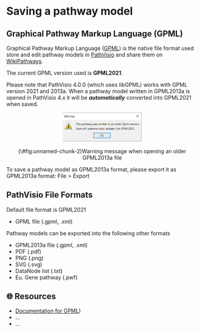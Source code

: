 


# Saving a pathway model

## Graphical Pathway Markup Language (GPML)

Graphical Pathway Markup Language ([GPML](https://pathvisio.org/documentation/GPML)) is the native file format used store and edit pathway models in [PathVisio](https://pathvisio.org) and share them on [WikiPathways](https://www.wikipathways.org/index.php/WikiPathways).

The current GPML version used is **GPML2021**. 

Please note that PathVisio 4.0.0 (which uses libGPML) works with GPML version 2021 and 2013a. When a pathway model written in GPML2013a is opened in PathVisio 4.x it will be ***automatically*** converted into GPML2021 when saved. 

<div class="figure" style="text-align: center">
<img src="images/screenshots/gpml2013a-warning.png" alt="Warning message when opening an older GPML2013a file" width="208" />
<p class="caption">(\#fig:unnamed-chunk-2)Warning message when opening an older GPML2013a file</p>
</div>

To save a pathway model as GPML2013a format, please export it as GPML2013a format: File > Export 

## PathVisio File Formats
Default file format is GPML2021

* GPML file (.gpml, .xml)

Pathway models can be exported into the following other formats

* GPML2013a file  (.gpml, .xml)
* PDF (.pdf)
* PNG (.png)
* SVG (.svg)
* DataNode list (.txt)
* Eu. Gene pathway (.pwf)

## 🌐 Resources

* [Documentation for GPML](https://pathvisio.org/documentation/GPML)) 
* ...
* ...
